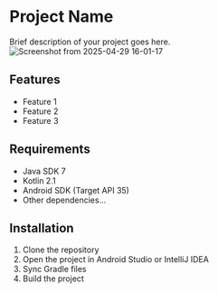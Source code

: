 # Project Name

Brief description of your project goes here.
![Screenshot from 2025-04-29 16-01-17](https://github.com/user-attachments/assets/e63104e2-38d1-421a-a414-1da4b8cd9458)


## Features
- Feature 1
- Feature 2
- Feature 3

## Requirements
- Java SDK 7
- Kotlin 2.1
- Android SDK (Target API 35)
- Other dependencies...

## Installation
1. Clone the repository
2. Open the project in Android Studio or IntelliJ IDEA
3. Sync Gradle files
4. Build the project
